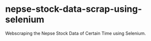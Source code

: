 # nepse-stock-data-scrap-using-selenium
Webscraping the Nepse Stock Data of Certain Time using Selenium.
